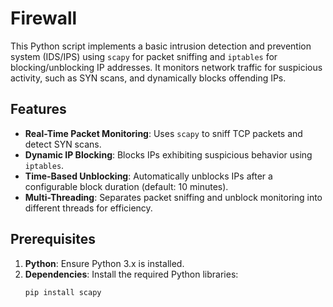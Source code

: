 # Firewall

This Python script implements a basic intrusion detection and prevention system (IDS/IPS) using `scapy` for packet sniffing and `iptables` for blocking/unblocking IP addresses. It monitors network traffic for suspicious activity, such as SYN scans, and dynamically blocks offending IPs.

## Features

- **Real-Time Packet Monitoring**: Uses `scapy` to sniff TCP packets and detect SYN scans.
- **Dynamic IP Blocking**: Blocks IPs exhibiting suspicious behavior using `iptables`.
- **Time-Based Unblocking**: Automatically unblocks IPs after a configurable block duration (default: 10 minutes).
- **Multi-Threading**: Separates packet sniffing and unblock monitoring into different threads for efficiency.

## Prerequisites

1. **Python**: Ensure Python 3.x is installed.
2. **Dependencies**: Install the required Python libraries:
   ```bash
   pip install scapy